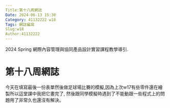 ```yaml
---
Title:第十八周網誌
Date: 2024-06-13 15:30
Category: 41132222 w18
Tags: 網誌編寫
Slug:w18
Author:41132222
---
```


2024 Spring 網際內容管理與協同產品設計實習課程教學導引.

<!-- PELICAN_END_SUMMARY -->

# 第十八周網誌
今天在填寫最後一份表單然後做足球場比賽的模擬,因為上次w17有些零件還在繪製所以這堂課中我把它畫完了, 然後跟同學模擬時遇到了不能動跟一些程式上的問題用了非常久也還沒有解決。